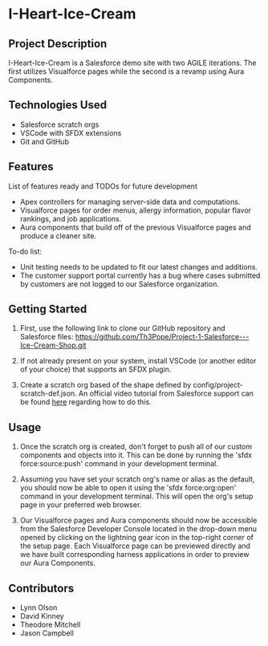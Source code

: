 # I-Heart-Ice-Cream

## Project Description
I-Heart-Ice-Cream is a Salesforce demo site with two AGILE iterations. The first utilizes Visualforce pages while the second is a revamp using Aura Components.

## Technologies Used
- Salesforce scratch orgs
- VSCode with SFDX extensions
- Git and GitHub


## Features
List of features ready and TODOs for future development
- Apex controllers for managing server-side data and computations.
- Visualforce pages for order menus, allergy information, popular flavor rankings, and job applications.
- Aura components that build off of the previous Visualforce pages and produce a cleaner site.

To-do list:
- Unit testing needs to be updated to fit our latest changes and additions.
- The customer support portal currently has a bug where cases submitted by customers are not logged to our Salesforce organization.

## Getting Started
1. First, use the following link to clone our GitHub repository and Salesforce files: https://github.com/Th3Pope/Project-1-Salesforce---Ice-Cream-Shop.git

2. If not already present on your system, install VSCode (or another editor of your choice) that supports an SFDX plugin.  

3. Create a scratch org based of the shape defined by config/project-scratch-def.json. An official video tutorial from Salesforce support can be found [here](https://www.youtube.com/watch?v=29C1TJTWauo) regarding how to do this.

## Usage
1. Once the scratch org is created, don't forget to push all of our custom components and objects into it. This can be done by running the 'sfdx force:source:push' command in your development terminal. 

2. Assuming you have set your scratch org's name or alias as the default, you should now be able to open it using the 'sfdx force:org:open' command in your development terminal. This will open the org's setup page in your preferred web browser.

3. Our Visualforce pages and Aura components should now be accessible from the Salesforce Developer Console located in the drop-down menu opened by clicking on the lightning gear icon in the top-right corner of the setup page. Each Visualforce page can be previewed directly and we have built corresponding harness applications in order to preview our Aura Components.

## Contributors
- Lynn Olson
- David Kinney
- Theodore Mitchell
- Jason Campbell

